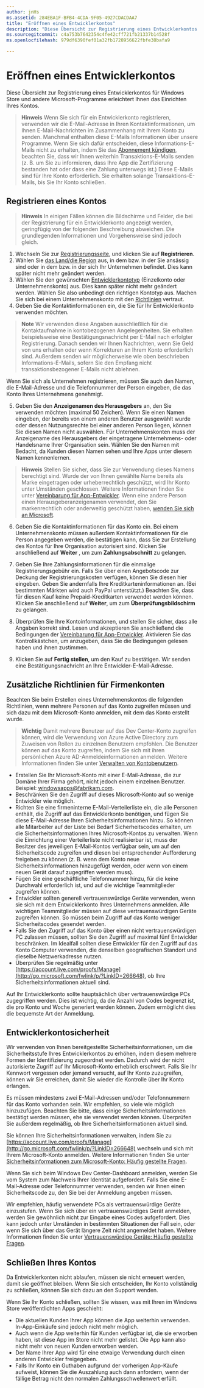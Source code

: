 ```yaml
---
author: jnHs
ms.assetid: 284EBA1F-BFB4-4CDA-9F05-4927CDACDAA7
title: "Eröffnen eines Entwicklerkontos"
description: "Diese Übersicht zur Registrierung eines Entwicklerkontos für Windows Store und andere Microsoft-Programme erleichtert Ihnen das Einrichten Ihres Kontos."
ms.sourcegitcommit: c4a753b7642354c4fe42cff721fb21337b14528f
ms.openlocfilehash: 979df6390fef01a32fb1728956622fbfe38bafa9

---
```

# Eröffnen eines Entwicklerkontos

Diese Übersicht zur Registrierung eines Entwicklerkontos für Windows Store und andere Microsoft-Programme erleichtert Ihnen das Einrichten Ihres Kontos.

> **Hinweis**  Wenn Sie sich für ein Entwicklerkonto registrieren, verwenden wir die E-Mail-Adresse in Ihren Kontaktinformationen, um Ihnen E-Mail-Nachrichten im Zusammenhang mit Ihrem Konto zu senden. Manchmal enthalten diese E-Mails Informationen über unsere Programme. Wenn Sie sich dafür entscheiden, diese Informations-E-Mails nicht zu erhalten, indem Sie das [Abonnement kündigen](http://go.microsoft.com/fwlink/p/?LinkId=533280), beachten Sie, dass wir Ihnen weiterhin Transaktions-E-Mails senden (z. B. um Sie zu informieren, dass Ihre App die Zertifizierung bestanden hat oder dass eine Zahlung unterwegs ist.) Diese E-Mails sind für Ihre Konto erforderlich. Sie erhalten solange Transaktions-E-Mails, bis Sie Ihr Konto schließen.

## Registrieren eines Kontos

> **Hinweis**  In einigen Fällen können die Bildschirme und Felder, die bei der Registrierung für ein Entwicklerkonto angezeigt werden, geringfügig von der folgenden Beschreibung abweichen. Die grundlegenden Informationen und Vorgehensweise sind jedoch gleich.

1.  Wechseln Sie zur [Registrierungsseite](http://go.microsoft.com/fwlink/p/?LinkId=615100), und klicken Sie auf **Registrieren**.
2.  Wählen Sie [das Land/die Region](account-types-locations-and-fees.md#account-markets) aus, in dem bzw. in der Sie ansässig sind oder in dem bzw. in der sich Ihr Unternehmen befindet. Dies kann später nicht mehr geändert werden.
3.  Wählen Sie den gewünschten [Entwicklerkontotyp](account-types-locations-and-fees.md) (Einzelkonto oder Unternehmenskonto) aus. Dies kann später nicht mehr geändert werden. Wählen Sie also unbedingt den richtigen Kontotyp aus. Machen Sie sich bei einem Unternehmenskonto mit den [Richtlinien](#additional-guidelines-for-company-accounts) vertraut.
4.  Geben Sie die Kontaktinformationen ein, die Sie für Ihr Entwicklerkonto verwenden möchten.

  > **Note**  Wir verwenden diese Angaben ausschließlich für die Kontaktaufnahme in kontobezogenen Angelegenheiten. Sie erhalten beispielsweise eine Bestätigungsnachricht per E-Mail nach erfolgter Registrierung. Danach senden wir Ihnen Nachrichten, wenn Sie Geld von uns erhalten oder wenn Korrekturen an Ihrem Konto erforderlich sind. Außerdem senden wir möglicherweise wie oben beschrieben Informations-E-Mails, sofern Sie den Empfang nicht transaktionsbezogener E-Mails nicht ablehnen.

   Wenn Sie sich als Unternehmen registrieren, müssen Sie auch den Namen, die E-Mail-Adresse und die Telefonnummer der Person eingeben, die das Konto Ihres Unternehmens genehmigt.

5.  Geben Sie den **Anzeigenamen des Herausgebers** an, den Sie verwenden möchten (maximal 50 Zeichen). Wenn Sie einen Namen eingeben, der bereits von einem anderen Benutzer ausgewählt wurde oder dessen Nutzungsrechte bei einer anderen Person liegen, können Sie diesen Namen nicht auswählen. Für Unternehmenskonten muss der Anzeigename des Herausgebers der eingetragene Unternehmens- oder Handelsname Ihrer Organisation sein. Wählen Sie den Namen mit Bedacht, da Kunden diesen Namen sehen und Ihre Apps unter diesem Namen kennenlernen.

  >  **Hinweis**  Stellen Sie sicher, dass Sie zur Verwendung dieses Namens berechtigt sind. Wurde der von Ihnen gewählte Name bereits als Marke eingetragen oder urheberrechtlich geschützt, wird Ihr Konto unter Umständen geschlossen. Weitere Informationen finden Sie unter [Vereinbarung für App-Entwickler](https://msdn.microsoft.com/library/windows/apps/Hh694058). Wenn eine andere Person einen Herausgeberanzeigenamen verwendet, den Sie markenrechtlich oder anderweitig geschützt haben, [wenden Sie sich an Microsoft](http://go.microsoft.com/fwlink/p/?LinkId=233777).    

6.  Geben Sie die Kontaktinformationen für das Konto ein. Bei einem Unternehmenskonto müssen außerdem Kontaktinformationen für die Person angegeben werden, die bestätigen kann, dass Sie zur Erstellung des Kontos für Ihre Organisation autorisiert sind. Klicken Sie anschließend auf **Weiter** , um zum **Zahlungsabschnitt** zu gelangen.

7.  Geben Sie Ihre Zahlungsinformationen für die einmalige Registrierungsgebühr ein. Falls Sie über einen Angebotscode zur Deckung der Registrierungskosten verfügen, können Sie diesen hier eingeben. Geben Sie andernfalls Ihre Kreditkarteninformationen an. (Bei bestimmten Märkten wird auch PayPal unterstützt.) Beachten Sie, dass für diesen Kauf keine Prepaid-Kreditkarten verwendet werden können. Klicken Sie anschließend auf **Weiter**, um zum **Überprüfungsbildschirm** zu gelangen.

8.  Überprüfen Sie Ihre Kontoinformationen, und stellen Sie sicher, dass alle Angaben korrekt sind. Lesen und akzeptieren Sie anschließend die Bedingungen der [Vereinbarung für App-Entwickler](https://msdn.microsoft.com/library/windows/apps/Hh694058). Aktivieren Sie das Kontrollkästchen, um anzugeben, dass Sie die Bedingungen gelesen haben und ihnen zustimmen.

9.  Klicken Sie auf **Fertig stellen**, um den Kauf zu bestätigen. Wir senden eine Bestätigungsnachricht an Ihre Entwickler-E-Mail-Adresse.

## Zusätzliche Richtlinien für Firmenkonten

Beachten Sie beim Erstellen eines Unternehmenskontos die folgenden Richtlinien, wenn mehrere Personen auf das Konto zugreifen müssen und sich dazu mit dem Microsoft-Konto anmelden, mit dem das Konto erstellt wurde. 

> **Wichtig** Damit mehrere Benutzer auf das Dev Center-Konto zugreifen können, wird die Verwendung von Azure Active Directory zum Zuweisen von Rollen zu einzelnen Benutzern empfohlen. Die Benutzer können auf das Konto zugreifen, indem Sie sich mit ihren persönlichen Azure AD-Anmeldeinformationen anmelden. Weitere Informationen finden Sie unter [Verwalten von Kontobenutzern](manage-account-users.md).

-   Erstellen Sie Ihr Microsoft-Konto mit einer E-Mail-Adresse, die zur Domäne Ihrer Firma gehört, nicht jedoch einem einzelnen Benutzer. Beispiel: windowsapps@fabrikam.com.
-   Beschränken Sie den Zugriff auf dieses Microsoft-Konto auf so wenige Entwickler wie möglich.
-   Richten Sie eine firmeninterne E-Mail-Verteilerliste ein, die alle Personen enthält, die Zugriff auf das Entwicklerkonto benötigen, und fügen Sie diese E-Mail-Adresse Ihren Sicherheitsinformationen hinzu. So können alle Mitarbeiter auf der Liste bei Bedarf Sicherheitscodes erhalten, um die Sicherheitsinformationen Ihres Microsoft-Kontos zu verwalten. Wenn die Einrichtung einer Verteilerliste nicht realisierbar ist, muss der Besitzer des jeweiligen E-Mail-Kontos verfügbar sein, um auf den Sicherheitscode zugreifen und diesen bei entsprechender Aufforderung freigeben zu können (z. B. wenn dem Konto neue Sicherheitsinformationen hinzugefügt werden, oder wenn von einem neuen Gerät darauf zugegriffen werden muss).
-   Fügen Sie eine geschäftliche Telefonnummer hinzu, für die keine Durchwahl erforderlich ist, und auf die wichtige Teammitglieder zugreifen können.
-   Entwickler sollten generell vertrauenswürdige Geräte verwenden, wenn sie sich mit dem Entwicklerkonto Ihres Unternehmens anmelden. Alle wichtigen Teammitglieder müssen auf diese vertrauenswürdigen Geräte zugreifen können. So müssen beim Zugriff auf das Konto weniger Sicherheitscodes gesendet werden.
-   Falls Sie den Zugriff auf das Konto über einen nicht vertrauenswürdigen PC zulassen müssen, sollten Sie den Zugriff auf maximal fünf Entwickler beschränken. Im Idealfall sollten diese Entwickler für den Zugriff auf das Konto Computer verwenden, die denselben geografischen Standort und dieselbe Netzwerkadresse nutzen.
-   Überprüfen Sie regelmäßig unter [https://account.live.com/proofs/Manage](http://go.microsoft.com/fwlink/p/?LinkID=266648), ob Ihre Sicherheitsinformationen aktuell sind.

Auf Ihr Entwicklerkonto sollte hauptsächlich über vertrauenswürdige PCs zugegriffen werden. Dies ist wichtig, da die Anzahl von Codes begrenzt ist, die pro Konto und Woche generiert werden können. Zudem ermöglicht dies die bequemste Art der Anmeldung.

## Entwicklerkontosicherheit

Wir verwenden von Ihnen bereitgestellte Sicherheitsinformationen, um die Sicherheitsstufe Ihres Entwicklerkontos zu erhöhen, indem diesem mehrere Formen der Identifizierung zugeordnet werden. Dadurch wird der nicht autorisierte Zugriff auf Ihr Microsoft-Konto erheblich erschwert. Falls Sie Ihr Kennwort vergessen oder jemand versucht, auf Ihr Konto zuzugreifen, können wir Sie erreichen, damit Sie wieder die Kontrolle über Ihr Konto erlangen.

Es müssen mindestens zwei E-Mail-Adressen und/oder Telefonnummern für das Konto vorhanden sein. Wir empfehlen, so viele wie möglich hinzuzufügen. Beachten Sie bitte, dass einige Sicherheitsinformationen bestätigt werden müssen, ehe sie verwendet werden können. Überprüfen Sie außerdem regelmäßig, ob Ihre Sicherheitsinformationen aktuell sind.

Sie können Ihre Sicherheitsinformationen verwalten, indem Sie zu [https://account.live.com/proofs/Manage](http://go.microsoft.com/fwlink/p/?LinkID=266648) wechseln und sich mit Ihrem Microsoft-Konto anmelden. Weitere Informationen finden Sie unter [Sicherheitsinformationen zum Microsoft-Konto: Häufig gestellte Fragen](http://go.microsoft.com/fwlink/p/?LinkID=272177).

Wenn Sie sich beim Windows Dev Center-Dashboard anmelden, werden Sie vom System zum Nachweis Ihrer Identität aufgefordert. Falls Sie eine E-Mail-Adresse oder Telefonnummer verwenden, senden wir Ihnen einen Sicherheitscode zu, den Sie bei der Anmeldung angeben müssen.

Wir empfehlen, häufig verwendete PCs als vertrauenswürdige Geräte einzustufen. Wenn Sie sich über ein vertrauenswürdiges Gerät anmelden, werden Sie gewöhnlich nicht zur Eingabe eines Codes aufgefordert. Dies kann jedoch unter Umständen in bestimmten Situationen der Fall sein, oder wenn Sie sich über das Gerät längere Zeit nicht angemeldet haben. Weitere Informationen finden Sie unter [Vertrauenswürdige Geräte: Häufig gestellte Fragen](http://go.microsoft.com/fwlink/p/?LinkID=331123).

## Schließen Ihres Kontos

Da Entwicklerkonten nicht ablaufen, müssen sie nicht erneuert werden, damit sie geöffnet bleiben. Wenn Sie sich entscheiden, Ihr Konto vollständig zu schließen, können Sie sich dazu an den Support wenden.

Wenn Sie Ihr Konto schließen, sollten Sie wissen, was mit Ihren im Windows Store veröffentlichten Apps geschieht:

-   Die aktuellen Kunden Ihrer App können die App weiterhin verwenden. In-App-Einkäufe sind jedoch nicht mehr möglich.
-   Auch wenn die App weiterhin für Kunden verfügbar ist, die sie erworben haben, ist diese App im Store nicht mehr gelistet. Die App kann also nicht mehr von neuen Kunden erworben werden.
-   Der Name Ihrer App wird für eine etwaige Verwendung durch einen anderen Entwickler freigegeben.
-   Falls Ihr Konto ein Guthaben aufgrund der vorherigen App-Käufe aufweist, können Sie die Auszahlung auch dann anfordern, wenn der fällige Betrag nicht den normalen Zahlungsschwellenwert erfüllt.





<!--HONumber=Jun16_HO5-->


